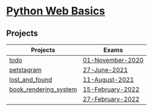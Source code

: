 # <a href="https://softuni.bg/trainings/3595/python-web-basics-january-2022" >Python Web Basics</a>

<h2>Projects</h2>

| **Projects**                                                                                                                             | **Exams**                                                                                                                                    |
|------------------------------------------------------------------------------------------------------------------------------------------|----------------------------------------------------------------------------------------------------------------------------------------------|
| <a href="https://github.com/4um3n/SoftUni-Courses/tree/main/Python-Web-Basics/Projects/todo" >todo</a>                                   | <a href="https://github.com/4um3n/SoftUni-Courses/tree/main/Python-Web-Basics/Exams/01-November-2020" >01-November-2020</a>                  |
| <a href="https://github.com/4um3n/SoftUni-Courses/tree/main/Python-Web-Basics/Projects/petstagram" >petstagram</a>                       | <a href="https://github.com/4um3n/SoftUni-Courses/tree/main/Python-Web-Basics/Exams/27-June-2021" >27-June-2021</a>                          |
| <a href="https://github.com/4um3n/SoftUni-Courses/tree/main/Python-Web-Basics/Projects/lost_and_found" >lost_and_found</a>               | <a href="https://github.com/4um3n/SoftUni-Courses/tree/main/Python-Web-Basics/Exams/11-August-2021" >11-August-2021</a>                      |
| <a href="https://github.com/4um3n/SoftUni-Courses/tree/main/Python-Web-Basics/Projects/book_rendering_system" >book_rendering_system</a> | <a href="https://github.com/4um3n/SoftUni-Courses/tree/main/Python-Web-Basics/Exams/Exam-Preparation-15-February-2022" >15-February-2022</a> |
|                                                                                                                                          | <a href="https://github.com/4um3n/SoftUni-Courses/tree/main/Python-Web-Basics/Exams/Exam" >27-February-2022</a>                              |

